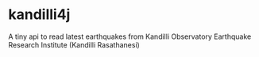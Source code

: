 # kandilli4j
A tiny api to read latest earthquakes from Kandilli Observatory Earthquake Research Institute (Kandilli Rasathanesi)
